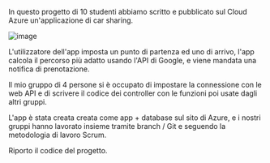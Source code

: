 In questo progetto di 10 studenti abbiamo scritto e pubblicato sul Cloud Azure un'applicazione di car sharing.

![image](https://github.com/cla1994/Progetto-Car-Sharing-di-gruppo-per-Microsoft-Cloud-Azure-Developer-Academy/assets/116500326/a93a4083-099a-4fa3-8f6c-ddfea3a347ac)

L'utilizzatore dell'app imposta un punto di partenza ed uno di arrivo, l'app calcola il percorso più adatto usando l'API di Google, e viene mandata una notifica di prenotazione.

Il mio gruppo di 4 persone si è occupato di impostare la connessione con le web API e di scrivere il codice dei controller con le funzioni poi usate dagli altri gruppi.

L'app è stata creata creata come app + database sul sito di Azure, e i nostri gruppi hanno lavorato insieme tramite branch / Git e seguendo la metodologia di lavoro Scrum.

Riporto il codice del progetto.

